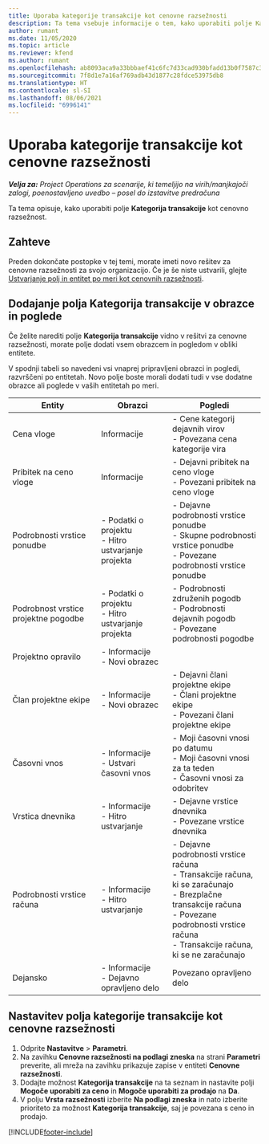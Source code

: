 ```yaml
---
title: Uporaba kategorije transakcije kot cenovne razsežnosti
description: Ta tema vsebuje informacije o tem, kako uporabiti polje Kategorija transakcije kot cenovno razsežnost.
author: rumant
ms.date: 11/05/2020
ms.topic: article
ms.reviewer: kfend
ms.author: rumant
ms.openlocfilehash: ab8093aca9a33bbbaef41c6fc7d33cad930bfadd13b0f7587c3de9032ac0d630
ms.sourcegitcommit: 7f8d1e7a16af769adb43d1877c28fdce53975db8
ms.translationtype: HT
ms.contentlocale: sl-SI
ms.lasthandoff: 08/06/2021
ms.locfileid: "6996141"
---
```

# <a name="use-transaction-category-as-a-pricing-dimension"></a>Uporaba kategorije transakcije kot cenovne razsežnosti


_**Velja za:** Project Operations za scenarije, ki temeljijo na virih/manjkajoči zalogi, poenostavljeno uvedbo – posel do izstavitve predračuna_


Ta tema opisuje, kako uporabiti polje **Kategorija transakcije** kot cenovno razsežnost. 

## <a name="prerequisites"></a>Zahteve
Preden dokončate postopke v tej temi, morate imeti novo rešitev za cenovne razsežnosti za svojo organizacijo. Če je še niste ustvarili, glejte [Ustvarjanje polj in entitet po meri kot cenovnih razsežnosti](create-custom-fields-entities-pricing-dimensions.md).

## <a name="add-the-transaction-category-field-to-forms-and-views"></a>Dodajanje polja Kategorija transakcije v obrazce in poglede
Če želite narediti polje **Kategorija transakcije** vidno v rešitvi za cenovne razsežnosti, morate polje dodati vsem obrazcem in pogledom v obliki entitete.

V spodnji tabeli so navedeni vsi vnaprej pripravljeni obrazci in pogledi, razvrščeni po entitetah. Novo polje boste morali dodati tudi v vse dodatne obrazce ali poglede v vaših entitetah po meri.

|  Entity        | Obrazci     |Pogledi        |
| ------------------------------|---------------------------------|----------------------------------|
|  Cena vloge| Informacije |- Cene kategorij dejavnih virov<br> - Povezana cena kategorije vira |
|  Pribitek na ceno vloge| Informacije|- Dejavni pribitek na ceno vloge<br>- Povezani pribitek na ceno vloge |
|  Podrobnosti vrstice ponudbe|- Podatki o projektu<br>- Hitro ustvarjanje projekta| - Dejavne podrobnosti vrstice ponudbe<br>- Skupne podrobnosti vrstice ponudbe<br>- Povezane podrobnosti vrstice ponudbe |
|  Podrobnost vrstice projektne pogodbe|- Podatki o projektu<br>- Hitro ustvarjanje projekta|- Podrobnosti združenih pogodb<br>- Podrobnosti dejavnih pogodb<br>- Povezane podrobnosti pogodbe |
|  Projektno opravilo|- Informacije<br>- Novi obrazec| &nbsp; |
|  Član projektne ekipe|- Informacije<br>- Novi obrazec|- Dejavni člani projektne ekipe<br>- Člani projektne ekipe<br>- Povezani člani projektne ekipe |
|  Časovni vnos|- Informacije<br>- Ustvari časovni vnos|- Moji časovni vnosi po datumu<br>- Moji časovni vnosi za ta teden<br>- Časovni vnosi za odobritev|
|  Vrstica dnevnika|- Informacije<br>- Hitro ustvarjanje|- Dejavne vrstice dnevnika<br>- Povezane vrstice dnevnika|
|  Podrobnosti vrstice računa|- Informacije<br>- Hitro ustvarjanje|- Dejavne podrobnosti vrstice računa<br>- Transakcije računa, ki se zaračunajo<br>- Brezplačne transakcije računa<br>- Povezane podrobnosti vrstice računa <br>- Transakcije računa, ki se ne zaračunajo|
|  Dejansko|- Informacije<br>- Dejavno opravljeno delo| Povezano opravljeno delo |

## <a name="set-up-the-transaction-category-field-as-a-pricing-dimension"></a>Nastavitev polja kategorije transakcije kot cenovne razsežnosti

1. Odprite **Nastavitve** > **Parametri**. 
2. Na zavihku **Cenovne razsežnosti na podlagi zneska** na strani **Parametri** preverite, ali mreža na zavihku prikazuje zapise v entiteti **Cenovne razsežnosti**.
3. Dodajte možnost **Kategorija transakcije** na ta seznam in nastavite polji **Mogoče uporabiti za ceno** in **Mogoče uporabiti za prodajo** na **Da**.
4. V polju **Vrsta razsežnosti** izberite **Na podlagi zneska** in nato izberite prioriteto za možnost **Kategorija transakcije**, saj je povezana s ceno in prodajo.


[!INCLUDE[footer-include](../includes/footer-banner.md)]